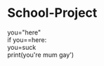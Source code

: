 # School-Project
you="here"                                                                                                         
if you==here:                                                                                      
    you=suck                                                                                                   
    print(you're mum gay')                                                                                   
